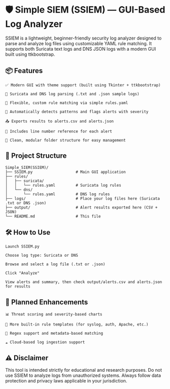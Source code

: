 # 🛡️ Simple SIEM (SSIEM) — GUI-Based Log Analyzer

SSIEM is a lightweight, beginner-friendly security log analyzer designed to parse and analyze log files using customizable YAML rule matching.
It supports both Suricata text logs and DNS JSON logs with a modern GUI built using ttkbootstrap.

## 📦 Features

    ✅ Modern GUI with theme support (built using Tkinter + ttkbootstrap)

    🧩 Suricata and DNS log parsing (.txt and .json sample logs)

    🧠 Flexible, custom rule matching via simple rules.yaml

    🧪 Automatically detects patterns and flags alerts with severity

    📤 Exports results to alerts.csv and alerts.json

    🔢 Includes line number reference for each alert

    📁 Clean, modular folder structure for easy management
    
## 📁 Project Structure

    Simple_SIEM(SSIEM)/
    ├── SSIEM.py                   # Main GUI application
    ├── rules/
    │   ├── suricata/
    │   │   └── rules.yaml         # Suricata log rules
    │   └── dns/
    │       └── rules.yaml         # DNS log rules
    ├── logs/                      # Place your log files here (Suricata .txt or DNS .json)
    ├── output/                    # Alert results exported here (CSV + JSON)
    └── README.md                  # This file

## 🛠️ How to Use

    Launch SSIEM.py

    Choose log type: Suricata or DNS

    Browse and select a log file (.txt or .json)

    Click "Analyze"

    View alerts and summary, then check output/alerts.csv and alerts.json for results

## 🔮 Planned Enhancements

    📊 Threat scoring and severity-based charts

    🧱 More built-in rule templates (for syslog, auth, Apache, etc.)

    💬 Regex support and metadata-based matching

    ☁️ Cloud-based log ingestion support

## ⚠️ Disclaimer

This tool is intended strictly for educational and research purposes. 
Do not use SSIEM to analyze logs from unauthorized systems. 
Always follow data protection and privacy laws applicable in your jurisdiction.
